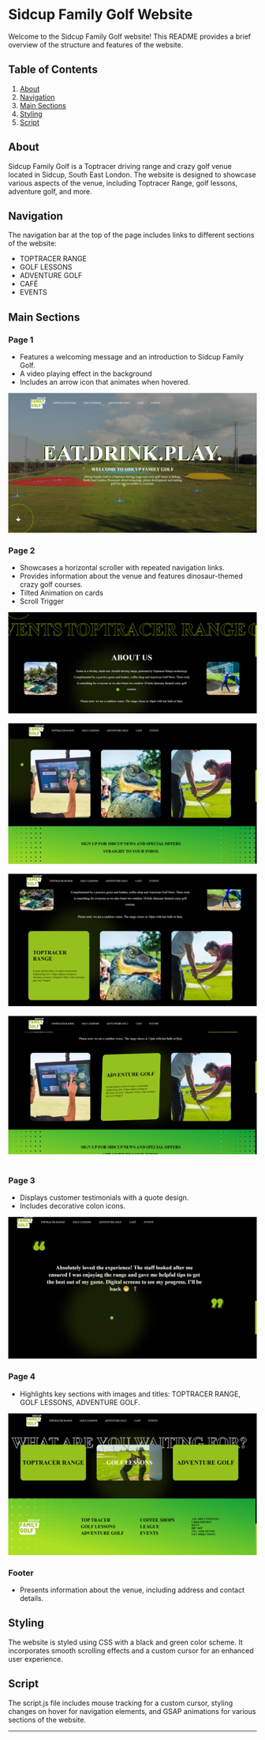 # Sidcup Family Golf Website

Welcome to the Sidcup Family Golf website! This README provides a brief overview of the structure and features of the website.

## Table of Contents

1. [About](#about)
2. [Navigation](#navigation)
3. [Main Sections](#main-sections)
4. [Styling](#styling)
5. [Script](#script)

## About

Sidcup Family Golf is a Toptracer driving range and crazy golf venue located in Sidcup, South East London. The website is designed to showcase various aspects of the venue, including Toptracer Range, golf lessons, adventure golf, and more.

## Navigation

The navigation bar at the top of the page includes links to different sections of the website:
- TOPTRACER RANGE
- GOLF LESSONS
- ADVENTURE GOLF
- CAFÉ
- EVENTS

## Main Sections

### Page 1
- Features a welcoming message and an introduction to Sidcup Family Golf.
- A video playing effect in the background
- Includes an arrow icon that animates when hovered.

![Page 1](images/page1.png)

### Page 2
- Showcases a horizontal scroller with repeated navigation links.
- Provides information about the venue and features dinosaur-themed crazy golf courses.
- Tilted Animation on cards
- Scroll Trigger

![Page 2](images/page2-1.png)<br>
<br>
![Page 2](images/page2-2.png)<br>
<br>
![Page 2](images/page2-3.png)<br>
<br>
![Page 2](images/page2-4.png)<br>
<br>

### Page 3
- Displays customer testimonials with a quote design.
- Includes decorative colon icons.

![Page 3](images/page3.png)

### Page 4
- Highlights key sections with images and titles: TOPTRACER RANGE, GOLF LESSONS, ADVENTURE GOLF.

![Page 4](images/page3-1.png)

### Footer
- Presents information about the venue, including address and contact details.

## Styling

The website is styled using CSS with a black and green color scheme. It incorporates smooth scrolling effects and a custom cursor for an enhanced user experience.

## Script

The script.js file includes mouse tracking for a custom cursor, styling changes on hover for navigation elements, and GSAP animations for various sections of the website.

---
